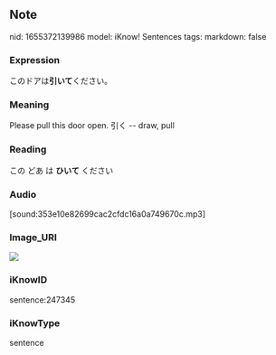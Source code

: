 ## Note
nid: 1655372139986
model: iKnow! Sentences
tags: 
markdown: false

### Expression
このドアは<b>引いて</b>ください。

### Meaning
Please pull this door open.
引く -- draw, pull

### Reading
この どあ は <b>ひいて</b> ください

### Audio
[sound:353e10e82699cac2cfdc16a0a749670c.mp3]

### Image_URI
<img src="fddd49a6b4da2023520121e6d360cf86.jpg">

### iKnowID
sentence:247345

### iKnowType
sentence
